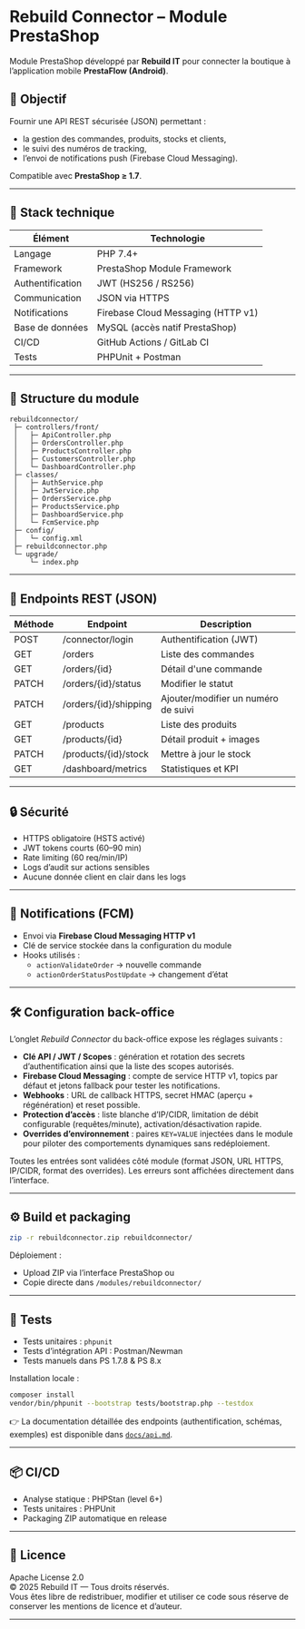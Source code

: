 # Rebuild Connector – Module PrestaShop

Module PrestaShop développé par **Rebuild IT** pour connecter la boutique à l’application mobile **PrestaFlow (Android)**.

## 🚀 Objectif

Fournir une API REST sécurisée (JSON) permettant :
- la gestion des commandes, produits, stocks et clients,
- le suivi des numéros de tracking,
- l’envoi de notifications push (Firebase Cloud Messaging).

Compatible avec **PrestaShop ≥ 1.7**.

---

## 🧩 Stack technique

| Élément | Technologie |
|----------|-------------|
| Langage | PHP 7.4+ |
| Framework | PrestaShop Module Framework |
| Authentification | JWT (HS256 / RS256) |
| Communication | JSON via HTTPS |
| Notifications | Firebase Cloud Messaging (HTTP v1) |
| Base de données | MySQL (accès natif PrestaShop) |
| CI/CD | GitHub Actions / GitLab CI |
| Tests | PHPUnit + Postman |

---

## 📁 Structure du module

```
rebuildconnector/
 ├─ controllers/front/
 │   ├─ ApiController.php
 │   ├─ OrdersController.php
 │   ├─ ProductsController.php
 │   ├─ CustomersController.php
 │   └─ DashboardController.php
 ├─ classes/
 │   ├─ AuthService.php
 │   ├─ JwtService.php
 │   ├─ OrdersService.php
 │   ├─ ProductsService.php
 │   ├─ DashboardService.php
 │   └─ FcmService.php
 ├─ config/
 │   └─ config.xml
 ├─ rebuildconnector.php
 └─ upgrade/
     └─ index.php
```

---

## 🔗 Endpoints REST (JSON)

| Méthode | Endpoint | Description |
|----------|-----------|-------------|
| POST | /connector/login | Authentification (JWT) |
| GET | /orders | Liste des commandes |
| GET | /orders/{id} | Détail d'une commande |
| PATCH | /orders/{id}/status | Modifier le statut |
| PATCH | /orders/{id}/shipping | Ajouter/modifier un numéro de suivi |
| GET | /products | Liste des produits |
| GET | /products/{id} | Détail produit + images |
| PATCH | /products/{id}/stock | Mettre à jour le stock |
| GET | /dashboard/metrics | Statistiques et KPI |

---

## 🔒 Sécurité

- HTTPS obligatoire (HSTS activé)
- JWT tokens courts (60–90 min)
- Rate limiting (60 req/min/IP)
- Logs d’audit sur actions sensibles
- Aucune donnée client en clair dans les logs

---

## 🔔 Notifications (FCM)

- Envoi via **Firebase Cloud Messaging HTTP v1**
- Clé de service stockée dans la configuration du module
- Hooks utilisés :
  - `actionValidateOrder` → nouvelle commande
  - `actionOrderStatusPostUpdate` → changement d’état

---

## 🛠️ Configuration back-office

L’onglet *Rebuild Connector* du back-office expose les réglages suivants :

- **Clé API / JWT / Scopes** : génération et rotation des secrets d’authentification ainsi que la liste des scopes autorisés.
- **Firebase Cloud Messaging** : compte de service HTTP v1, topics par défaut et jetons fallback pour tester les notifications.
- **Webhooks** : URL de callback HTTPS, secret HMAC (aperçu + régénération) et reset possible.
- **Protection d’accès** : liste blanche d’IP/CIDR, limitation de débit configurable (requêtes/minute), activation/désactivation rapide.
- **Overrides d’environnement** : paires `KEY=VALUE` injectées dans le module pour piloter des comportements dynamiques sans redéploiement.

Toutes les entrées sont validées côté module (format JSON, URL HTTPS, IP/CIDR, format des overrides). Les erreurs sont affichées directement dans l’interface.

---

## ⚙️ Build et packaging

```bash
zip -r rebuildconnector.zip rebuildconnector/
```

Déploiement :
- Upload ZIP via l’interface PrestaShop ou
- Copie directe dans `/modules/rebuildconnector/`

---

## 🧪 Tests

- Tests unitaires : `phpunit`
- Tests d’intégration API : Postman/Newman
- Tests manuels dans PS 1.7.8 & PS 8.x

Installation locale :

```bash
composer install
vendor/bin/phpunit --bootstrap tests/bootstrap.php --testdox
```

👉 La documentation détaillée des endpoints (authentification, schémas, exemples) est disponible dans [`docs/api.md`](docs/api.md).

---

## 📦 CI/CD

- Analyse statique : PHPStan (level 6+)
- Tests unitaires : PHPUnit
- Packaging ZIP automatique en release

---

## 🪪 Licence

Apache License 2.0  
© 2025 Rebuild IT — Tous droits réservés.  
Vous êtes libre de redistribuer, modifier et utiliser ce code sous réserve de conserver les mentions de licence et d’auteur.

---
